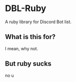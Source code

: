 # DBL-Ruby

A ruby library for Discord Bot list.

## What is this for?

I mean, why not.

## But ruby sucks

no u
